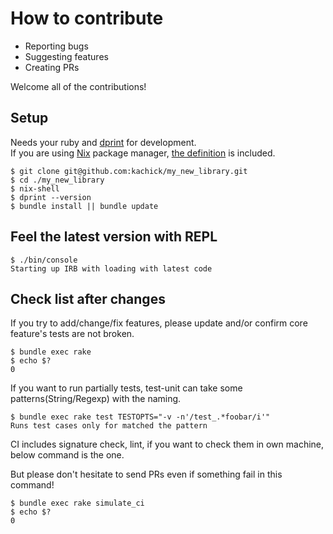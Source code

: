# How to contribute

- Reporting bugs
- Suggesting features
- Creating PRs

Welcome all of the contributions!

## Setup

Needs your ruby and [dprint](https://dprint.dev/) for development.\
If you are using [Nix](https://nixos.org/) package manager, [the definition](default.nix) is included.

```console
$ git clone git@github.com:kachick/my_new_library.git
$ cd ./my_new_library
$ nix-shell
$ dprint --version
$ bundle install || bundle update
```

## Feel the latest version with REPL

```console
$ ./bin/console
Starting up IRB with loading with latest code
```

## Check list after changes

If you try to add/change/fix features, please update and/or confirm core feature's tests are not broken.

```console
$ bundle exec rake
$ echo $?
0
```

If you want to run partially tests, test-unit can take some patterns(String/Regexp) with the naming.

```console
$ bundle exec rake test TESTOPTS="-v -n'/test_.*foobar/i'"
Runs test cases only for matched the pattern
```

CI includes signature check, lint, if you want to check them in own machine, below command is the one.

But please don't hesitate to send PRs even if something fail in this command!

```console
$ bundle exec rake simulate_ci
$ echo $?
0
```
